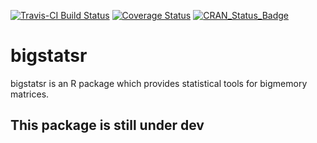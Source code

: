 [![Travis-CI Build Status](https://travis-ci.org/privefl/bigstatsr.svg?branch=master)](https://travis-ci.org/privefl/bigstatsr)
[![Coverage Status](https://img.shields.io/codecov/c/github/privefl/bigstatsr/master.svg)](https://codecov.io/github/privefl/bigstatsr?branch=master)
[![CRAN_Status_Badge](http://www.r-pkg.org/badges/version/bigstatsr)](https://cran.r-project.org/package=bigstatsr)

# bigstatsr

bigstatsr is an R package which provides statistical tools for bigmemory matrices.

## This package is still under dev
